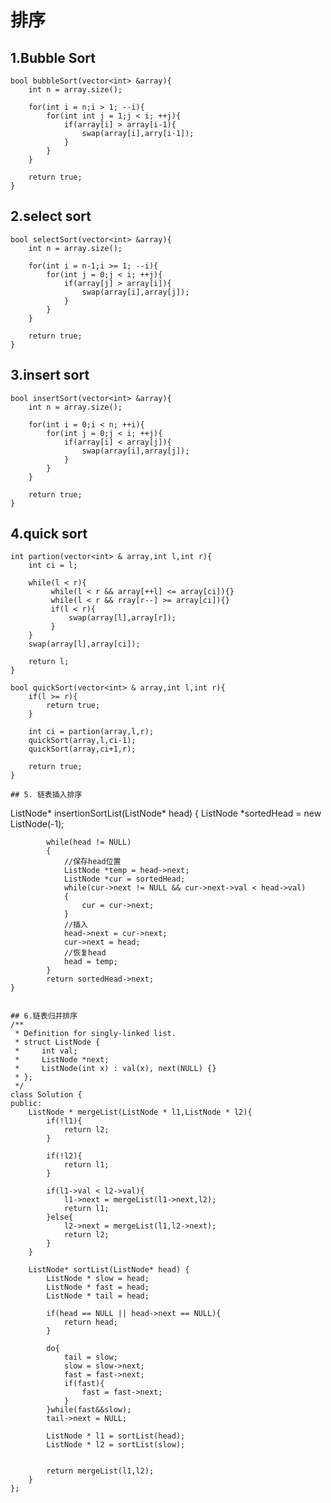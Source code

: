 排序
=============
## 1.Bubble Sort

```
bool bubbleSort(vector<int> &array){
    int n = array.size();

    for(int i = n;i > 1; --i){
        for(int int j = 1;j < i; ++j){
            if(array[i] > array[i-1){
                swap(array[i],arry[i-1]);
            }
        }
    }

    return true;
}
```

## 2.select sort
```
bool selectSort(vector<int> &array){
    int n = array.size();

    for(int i = n-1;i >= 1; --i){
        for(int j = 0;j < i; ++j){
            if(array[j] > array[i]){
                swap(array[i],array[j]);
            }
        }
    }

    return true;
}
```

## 3.insert sort
```
bool insertSort(vector<int> &array){
    int n = array.size();

    for(int i = 0;i < n; ++i){
        for(int j = 0;j < i; ++j){
            if(array[i] < array[j]){
                swap(array[i],array[j]);
            }
        }
    }

    return true;
}
```
## 4.quick sort
```
int partion(vector<int> & array,int l,int r){
    int ci = l;

    while(l < r){
         while(l < r && array[++l] <= array[ci]){}
         while(l < r && rray[r--] >= array[ci]){}
         if(l < r){
             swap(array[l],array[r]);
         }
    }
    swap(array[l],array[ci]);

    return l;
}

bool quickSort(vector<int> & array,int l,int r){
    if(l >= r){
        return true;
    }

    int ci = partion(array,l,r);
    quickSort(array,l,ci-1);
    quickSort(array,ci+1,r);

    return true;
}

## 5. 链表插入排序
```
ListNode* insertionSortList(ListNode* head) {
          ListNode *sortedHead = new ListNode(-1);
          
            while(head != NULL)
            {
                //保存head位置
                ListNode *temp = head->next;
                ListNode *cur = sortedHead;
                while(cur->next != NULL && cur->next->val < head->val)
                {
                    cur = cur->next;
                }
                //插入
                head->next = cur->next;
                cur->next = head;
                //恢复head
                head = temp;
            }
            return sortedHead->next;
    }
```

## 6.链表归并排序
/**
 * Definition for singly-linked list.
 * struct ListNode {
 *     int val;
 *     ListNode *next;
 *     ListNode(int x) : val(x), next(NULL) {}
 * };
 */
class Solution {
public:
    ListNode * mergeList(ListNode * l1,ListNode * l2){
        if(!l1){
            return l2;
        }    
        
        if(!l2){
            return l1;
        }
        
        if(l1->val < l2->val){
            l1->next = mergeList(l1->next,l2);
            return l1;
        }else{
            l2->next = mergeList(l1,l2->next);
            return l2;
        }
    }
    
    ListNode* sortList(ListNode* head) {
        ListNode * slow = head;
        ListNode * fast = head;
        ListNode * tail = head;
        
        if(head == NULL || head->next == NULL){
            return head;
        }
        
        do{
            tail = slow;
            slow = slow->next;
            fast = fast->next;
            if(fast){
                fast = fast->next;
            }
        }while(fast&&slow);
        tail->next = NULL;
        
        ListNode * l1 = sortList(head);
        ListNode * l2 = sortList(slow);
        
        
        return mergeList(l1,l2);        
    }
};
